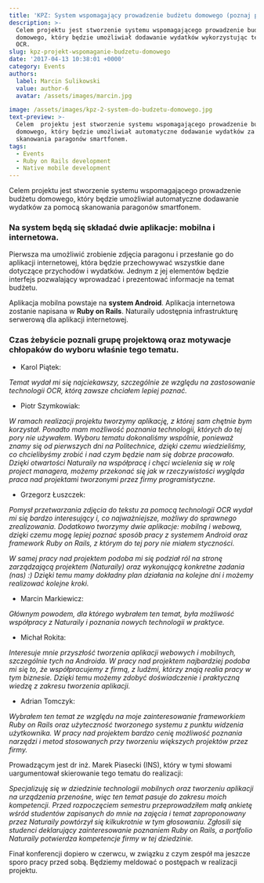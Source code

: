 ```yaml
---
title: 'KPZ: System wspomagający prowadzenie budżetu domowego (poznaj projekt)'
description: >-
  Celem projektu jest stworzenie systemu wspomagającego prowadzenie budżetu
  domowego, który będzie umożliwiał dodawanie wydatków wykorzystując technologię
  OCR.
slug: kpz-projekt-wspomaganie-budzetu-domowego
date: '2017-04-13 10:38:01 +0000'
category: Events
authors:
  label: Marcin Sulikowski
  value: author-6
  avatar: /assets/images/marcin.jpg

image: /assets/images/kpz-2-system-do-budzetu-domowego.jpg
text-preview: >-
  Celem  projektu jest stworzenie systemu wspomagającego prowadzenie budżetu
  domowego, który będzie umożliwiał automatyczne dodawanie wydatków za pomocą
  skanowania paragonów smartfonem.
tags:
  - Events
  - Ruby on Rails development
  - Native mobile development
---
```

Celem  projektu jest stworzenie systemu wspomagającego prowadzenie budżetu domowego, który będzie umożliwiał automatyczne dodawanie wydatków za pomocą skanowania paragonów smartfonem.

### Na system będą się składać dwie aplikacje: **mobilna** i **internetowa**.

Pierwsza ma umożliwić zrobienie zdjęcia paragonu i przesłanie go do aplikacji internetowej, która będzie przechowywać wszystkie dane dotyczące przychodów i wydatków. Jednym z jej elementów będzie interfejs pozwalający wprowadzać i prezentować informacje na temat budżetu.

Aplikacja mobilna powstaje na **system Android**.
Aplikacja internetowa zostanie napisana w **Ruby on Rails**.
Naturaily udostępnia infrastrukturę serwerową dla aplikacji internetowej.

### Czas żebyście poznali grupę projektową oraz motywacje chłopaków do wyboru właśnie tego tematu.

* <p class="text-underline">Karol Piątek:</p>

_Temat wydał mi się najciekawszy, szczególnie ze względu na zastosowanie technologii OCR, którą zawsze chciałem lepiej poznać._

* <p class="text-underline">Piotr Szymkowiak:</p>

_W ramach realizacji projektu tworzymy aplikację, z której sam chętnie bym korzystał. Ponadto mam możliwość poznania technologii, których do tej pory nie używałem. Wyboru tematu dokonaliśmy wspólnie, ponieważ znamy się od pierwszych dni na Politechnice, dzięki czemu wiedzieliśmy, co chcielibyśmy zrobić i nad czym będzie nam się dobrze pracowało. Dzięki otwartości Naturaily na współpracę i chęci wcielenia się w rolę project managera, możemy przekonać się jak w rzeczywistości wygląda praca nad projektami tworzonymi przez firmy programistyczne._

* <p class="text-underline">Grzegorz Łuszczek:</p>

_Pomysł przetwarzania zdjęcia do tekstu za pomocą technologii OCR wydał mi się bardzo interesujący i, co najważniejsze, możliwy do sprawnego zrealizowania. Dodatkowo tworzymy dwie aplikacje: mobilną i webową, dzięki czemu mogę lepiej poznać sposób pracy z systemem Android oraz framework Ruby on Rails, z którym do tej pory nie miałem styczności._

_W samej pracy nad projektem podoba mi się podział ról na stronę zarządzającą projektem (Naturaily) oraz wykonującą konkretne zadania (nas) :) Dzięki temu mamy dokładny plan działania na kolejne dni i możemy realizować kolejne kroki._

* <p class="text-underline">Marcin Markiewicz:</p>

_Głównym powodem, dla którego wybrałem ten temat, była możliwość współpracy z Naturaily i poznania nowych technologii w praktyce._

* <p class="text-underline">Michał Rokita:</p>

_Interesuje mnie przyszłość tworzenia aplikacji webowych i mobilnych, szczególnie tych na Androida. W pracy nad projektem najbardziej podoba mi się to, że współpracujemy z firmą, z ludźmi, którzy znają realia pracy w tym biznesie. Dzięki temu możemy zdobyć doświadczenie i praktyczną wiedzę z zakresu tworzenia aplikacji._

* <p class="text-underline">Adrian Tomczyk:</p>

_Wybrałem ten temat ze względu na moje zainteresowanie frameworkiem Ruby on Rails oraz użyteczność tworzonego systemu z punktu widzenia użytkownika. W pracy nad projektem bardzo cenię możliwość poznania narzędzi i metod stosowanych przy tworzeniu większych projektów przez firmy._

Prowadzącym jest <span class="text-underline">dr inż. Marek Piasecki (INS)</span>, który w tymi słowami uargumentował skierowanie tego tematu do realizacji:

_Specjalizuję się w dziedzinie technologii mobilnych oraz tworzeniu aplikacji na urządzenia przenośne, więc ten temat pasuje do zakresu moich kompetencji. Przed rozpoczęciem semestru przeprowadziłem małą ankietę wśród studentów zapisanych do mnie na zajęcia i temat zaproponowany przez Naturaily  powtórzył się kilkukrotnie w tym głosowaniu. Zgłosili się studenci deklarujący zainteresowanie poznaniem Ruby on Rails, a portfolio Naturaily potwierdza kompetencje firmy w tej dziedzinie._

Finał konferencji dopiero w czerwcu, w związku z czym zespół ma jeszcze sporo pracy przed sobą. Będziemy meldować o postępach w realizacji projektu.
